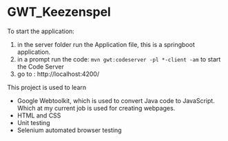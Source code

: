 # GWT_Keezenspel


To start the application:
1) in the server folder run the Application file, this is a springboot application.
2) in a prompt run the code: ```mvn gwt:codeserver -pl *-client -am``` to start the Code Server
3) go to : http://localhost:4200/


This project is used to learn 
- Google Webtoolkit, which is used to convert Java code to JavaScript. Which at my current job is used for creating webpages.
- HTML and CSS
- Unit testing
- Selenium automated browser testing
